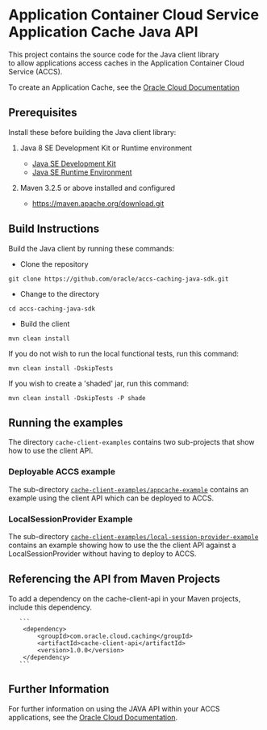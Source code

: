# Application Container Cloud Service Application Cache Java API

This project contains the source code for the Java client library  
to allow applications access caches in the Application Container Cloud Service (ACCS).

To create an Application Cache, see the [Oracle Cloud Documentation](http://www.oracle.com/pls/topic/lookup?ctx=cloud&id=CACHE-GUID-9E86E21F-E84C-4F2D-B101-FD461C8A0455)

## Prerequisites

Install these before building the Java client library:

1. Java 8 SE Development Kit or Runtime environment

     - [Java SE Development Kit](http://www.oracle.com/technetwork/java/javase/downloads/jdk8-downloads-2133151.html)
     - [Java SE Runtime Environment](http://www.oracle.com/technetwork/java/javase/downloads/jre8-downloads-2133155.html)

2. Maven 3.2.5 or above installed and configured

   - https://maven.apache.org/download.git


## Build Instructions

Build the Java client by running these commands:

  - Clone the repository

   ```
   git clone https://github.com/oracle/accs-caching-java-sdk.git
   ```

  - Change to the directory

   ```
   cd accs-caching-java-sdk
   ```

  - Build the client

   ```
   mvn clean install
   ```

   If you do not wish to run the local functional tests, run this command:

   ```
   mvn clean install -DskipTests
   ```

   If you wish to create a 'shaded' jar, run this command:

   ```
   mvn clean install -DskipTests -P shade
   ```

## Running the examples

The directory ``cache-client-examples`` contains two sub-projects that show how to use the client API.

### Deployable ACCS example

The sub-directory [``cache-client-examples/appcache-example``](cache-client-examples/appcache-example) contains an example using the client API which can be deployed to ACCS.

### LocalSessionProvider Example

The sub-directory  [``cache-client-examples/local-session-provider-example``](cache-client-examples/local-session-provider-example) contains an example showing how to use the
the client API against a LocalSessionProvider without having to deploy to ACCS.

## Referencing the API from Maven Projects

To add a dependency on the cache-client-api in your Maven projects, include
       this dependency.

       ```
        <dependency>
            <groupId>com.oracle.cloud.caching</groupId>
            <artifactId>cache-client-api</artifactId>
            <version>1.0.0</version>
        </dependency>
       ```

## Further Information

For further information on using the JAVA API within your ACCS applications, see
       the [Oracle Cloud Documentation](http://www.oracle.com/pls/topic/lookup?ctx=cloud&id=CACHE-GUID-9E86E21F-E84C-4F2D-B101-FD461C8A0455).
